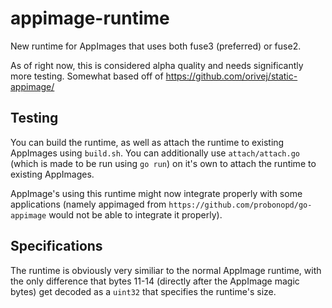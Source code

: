 # appimage-runtime

New runtime for AppImages that uses both fuse3 (preferred) or fuse2.

As of right now, this is considered alpha quality and needs significantly more testing. Somewhat based off of <https://github.com/orivej/static-appimage/>

## Testing

You can build the runtime, as well as attach the runtime to existing AppImages using `build.sh`. You can additionally use `attach/attach.go` (which is made to be run using `go run`) on it's own to attach the runtime to existing AppImages.

AppImage's using this runtime might now integrate properly with some applications (namely appimaged from `https://github.com/probonopd/go-appimage` would not be able to integrate it properly).

## Specifications

The runtime is obviously very similiar to the normal AppImage runtime, with the only difference that bytes 11-14 (directly after the AppImage magic bytes) get decoded as a `uint32` that specifies the runtime's size.
